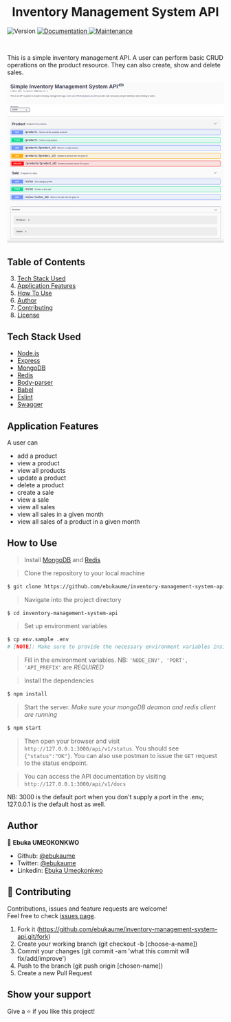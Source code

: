 <h1 align="center">Inventory Management System API</h1>
<p>
  <img alt="Version" src="https://img.shields.io/badge/version-1.0.0-blue.svg?cacheSeconds=2592000" />
  <a href="https://github.com/ebukaume/inventory-management-system-api#readme" target="_blank">
    <img alt="Documentation" src="https://img.shields.io/badge/documentation-yes-brightgreen.svg" />
  </a>
  <a href="https://github.com/ebukaume/inventory-management-system-api/commit-activity" target="_blank">
    <img alt="Maintenance" src="https://img.shields.io/badge/Maintained%3F-yes-green.svg" />
  </a>
</p>

<br>

This is a simple inventory management API. A user can perform basic CRUD operations on the product resource. They can also create, show and delete sales.

![API Documentation](./docs/api-doc.png)


## Table of Contents
3. <a href="#tech-stack-used">Tech Stack Used</a>
4. <a href="#application-features">Application Features</a>
5. <a href="#how-to-use">How To Use</a>
6. <a href="#author">Author</a>
6. <a href="#contributing">Contributing</a>
7. <a href="#license">License</a>


## Tech Stack Used

- [Node.js](https://nodejs.org/)
- [Express](https://expressjs.com/)
- [MongoDB](https://www.mongodb.com/what-is-mongodb)
- [Redis](https://redis.io/download)
- [Body-parser](https://www.npmjs.com/package/body-parser)
- [Babel](https://babeljs.io) 
- [Eslint](https://eslint.org/)
- [Swagger](https://swagger.io/)

## Application Features

A user can
*  add a product
*  view a product
*  view all products
*  update a product
*  delete a product
*  create a sale
*  view a sale
*  view all sales
*  view all sales in a given month
*  view all sales of a product in a given month



## How to Use

> Install [MongoDB](https://www.mongodb.com/what-is-mongodb) and [Redis](https://redis.io/download)

> Clone the repository to your local machine
```sh
$ git clone https://github.com/ebukaume/inventory-management-system-api.git
```

> Navigate into the project directory
```sh
$ cd inventory-management-system-api
```

> Set up environment variables
```sh
$ cp env.sample .env
# [NOTE]: Make sure to provide the necessary environment variables inside the .env file
```

> Fill in the environment variables. NB: `'NODE_ENV', 'PORT', 'API_PREFIX'` are *REQUIRED*

> Install the dependencies
```sh
$ npm install
```

> Start the server. _Make sure your mongoDB deamon and redis client are running_
```sh
$ npm start
```

> Then open your browser and visit `http://127.0.0.1:3000/api/v1/status`. You should see `{"status":"OK"}`. You can also use postman to issue the `GET` request to the status endpoint.

> You can access the API documentation by visiting `http://127.0.0.1:3000/api/v1/docs`

NB: 3000 is the default port when you don't supply a port in the .env; 127.0.0.1 is the default host as well.



## Author

👤 **Ebuka UMEOKONKWO**

- Github: [@ebukaume](https://github.com/ebukaume)
- Twitter: [@ebukaume](https://twitter.com/ebukaume)
- Linkedin: [Ebuka Umeokonkwo](https://www.linkedin.com/in/ebukaume)


## 🤝 Contributing

Contributions, issues and feature requests are welcome!<br />Feel free to check [issues page](https://github.com/ebukaume/inventory-management-system-api/issues).

1. Fork it (https://github.com/ebukaume/inventory-management-system-api.git/fork)
2. Create your working branch (git checkout -b [choose-a-name])
3. Commit your changes (git commit -am 'what this commit will fix/add/improve')
4. Push to the branch (git push origin [chosen-name])
5. Create a new Pull Request


## Show your support

Give a ⭐️ if you like this project!
